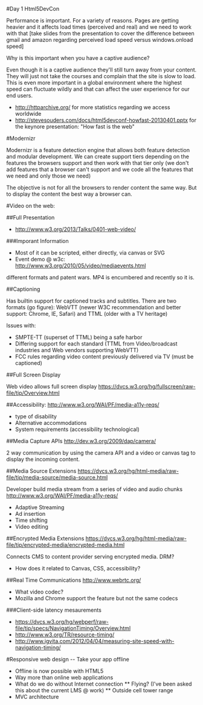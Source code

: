 #Day 1 Html5DevCon

Performance is important. For a variety of reasons. Pages are getting heavier and it affects load times (perceived and real) and we need to work with that [take slides from the presentation to cover the difference between gmail and amazon regarding perceived load speed versus windows.onload speed]

Why is this important when you have a captive audience? 

Even though it is a captive audience they'll still turn away from your content. They will just not take the courses and complain that the site is slow to load. This is even more important in a global environment where the highest speed can fluctuate wildly and that can affect the user experience for our end users. 

* http://httparchive.org/ for more statistics regarding we access worldwide
* http://stevesouders.com/docs/html5devconf-howfast-20130401.pptx for the keynore presentation: "How fast is the web"

#Modernizr

Modernizr is a feature detection engine that allows both feature detection and modular development. We can create support tiers depending on the features the browsers support and then work with that tier only (we don't add features that a browser can't support and we code all the features that we need and only those we need)

The objective is not for all the browsers to render content the same way. But to display the content the best way a browser can. 

#Video on the web:

##Full Presentation
* http://www.w3.org/2013/Talks/0401-web-video/

###Imporant Information
* Most of it can be scripted, either directly, via canvas or SVG
* Event demo @ w3c: http://www.w3.org/2010/05/video/mediaevents.html

different formats and patent wars. MP4 is encumbered and recently so it is. 

##Captioning

Has builtin support for captioned tracks and subtitles. There are two formats (go figure): WebVTT (newer W3C recommendation and better support: Chrome, IE, Safari) and TTML (older with a TV heritage)

Issues with: 
* SMPTE-TT (superset of TTML) being a safe harbor
* Differing support for each standard (TTML from Video/broadcast industries and Web vendors supporting WebVTT) 
* FCC rules regarding video content previously delivered via TV (must be captioned)
	
##Full Screen Display

Web video allows full screen display
https://dvcs.w3.org/hg/fullscreen/raw-file/tip/Overview.html

##Accessibility:
http://www.w3.org/WAI/PF/media-a11y-reqs/
* type of disability
* Alternative accommodations
* System requirements (accessibility technological)
	
##Media Capture APIs
http://dev.w3.org/2009/dap/camera/

2 way communication by using the camera API and a video or canvas tag to display the incoming content. 

##Media Source Extensions
https://dvcs.w3.org/hg/html-media/raw-file/tip/media-source/media-source.html

Developer build media stream from a series of video and audio chunks
http://www.w3.org/WAI/PF/media-a11y-reqs/
* Adaptive Streaming
* Ad insertion
* Time shifting
* Video editing

##Encrypted Media Extensions
https://dvcs.w3.org/hg/html-media/raw-file/tip/encrypted-media/encrypted-media.html

Connects CMS to content provider serving encrypted media. DRM?

* How does it related to Canvas, CSS, accessibility?
	
##Real Time Communications
http://www.webrtc.org/

* What video codec? 
* Mozilla and Chrome support the feature but not the same codecs
 
###Client-side latency mesaurements
* https://dvcs.w3.org/hg/webperf/raw-file/tip/specs/NavigationTiming/Overview.html
* http://www.w3.org/TR/resource-timing/
* http://www.igvita.com/2012/04/04/measuring-site-speed-with-navigation-timing/

#Responsive web design -- Take your app offline

* Offline is now possible with HTML5
* Way more than online web applications
* What do we do without Internet connection
** Flying? (I've been asked this about the current LMS @ work)
** Outside cell tower range
* MVC architecture

